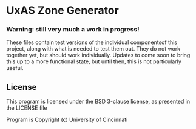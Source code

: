 # UxAS Zone Generator

### Warning: still very much a work in progress!

These files contain test versions of the individual componentsof this project, along with what is needed to test them out.
They do not work together yet, but should work individually. Updates to come soon to bring this up to a more functional state, but until then, this is not particularly useful.

## License

This program is licensed under the BSD 3-clause license, as presented in the LICENSE file

Program is Copyright (c) University of Cincinnati
